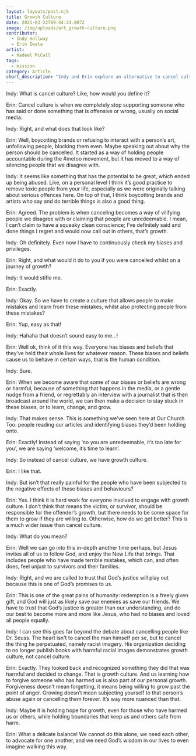 ```yaml
---
layout: layouts/post.njk
title: Growth Culture
date: 2021-03-22T09:44:24.807Z
image: /img/uploads/art_growth-culture.png
contributor:
  - Indy Hollway
  - Erin Iwata
artist:
  - Hadeel McCall
tags:
  - mission
category: Article
short_description: "Indy and Erin explore an alternative to cancel culture: growth culture. "
---
```

Indy: What is cancel culture? Like, how would you define it?

Erin: Cancel culture is when we completely stop supporting someone who has said or done something that is offensive or wrong, usually on social media. 

Indy: Right, and what does that look like? 

Erin: Well, boycotting brands or refusing to interact with a person’s art, unfollowing people, blocking them even. Maybe speaking out about why the person should be cancelled. It started as a way of holding people accountable during the #metoo movement, but it has moved to a way of silencing people that we disagree with. 

Indy: It seems like something that has the potential to be great, which ended up being abused. Like, on a personal level I think it’s good practice to remove toxic people from your life, especially as we were originally talking about serious offences here. On top of that, I think boycotting brands and artists who say and do terrible things is also a good thing. 

Erin: Agreed. The problem is when canceling becomes a way of vilifying people we disagree with or claiming that people are unredeemable. I mean, I can’t claim to have a squeaky clean conscience; I’ve definitely said and done things I regret and would now call out in others, that’s growth. 

Indy: Oh definitely. Even now I have to continuously check my biases and privileges. 

Erin: Right, and what would it do to you if you were cancelled whilst on a journey of growth?

Indy: It would stifle me. 

Erin: Exactly. 

Indy: Okay. So we have to create a culture that allows people to make mistakes and learn from these mistakes, whilst also protecting people from these mistakes?

Erin: Yup, easy as that!

Indy: Hahaha that doesn’t sound easy to me…!

Erin: Well ok, think of it this way. Everyone has biases and beliefs that they’ve held their whole lives for whatever reason. These biases and beliefs cause us to behave in certain ways, that is the human condition.

Indy: Sure.

Erin: When we become aware that some of our biases or beliefs are wrong or harmful, because of something that happens in the media, or a gentle nudge from a friend, or regrettably an interview with a journalist that is then broadcast around the world, we can then make a decision to stay stuck in these biases, or to learn, change, and grow. 

Indy: That makes sense. This is something we’ve seen here at Our Church Too: people reading our articles and identifying biases they’d been holding onto. 

Erin: Exactly! Instead of saying ‘no you are unredeemable, it’s too late for you’, we are saying ‘welcome, it’s time to learn’.

Indy: So instead of cancel culture, we have growth culture. 

Erin: I like that.

Indy: But isn’t that really painful for the people who have been subjected to the negative effects of these biases and behaviours?

Erin: Yes. I think it is hard work for everyone involved to engage with growth culture. I don’t think that means the victim, or survivor, should be responsible for the offender’s growth, but there needs to be some space for them to grow if they are willing to. Otherwise, how do we get better? This is a much wider issue than cancel culture. 

Indy: What do you mean?

Erin: Well we can go into this in-depth another time perhaps, but Jesus invites all of us to follow God, and enjoy the New Life that brings. That includes people who have made terrible mistakes, which can, and often does, feel unjust to survivors and their families. 

Indy: Right, and we are called to trust that God’s justice will play out because this is one of God’s promises to us. 

Erin: This is one of the great pains of humanity: redemption is a freely given gift, and God will just as likely save our enemies as save our friends. We have to trust that God’s justice is greater than our understanding, and do our best to become more and more like Jesus, who had no biases and loved all people equally. 

Indy: I can see this goes far beyond the debate about cancelling people like Dr. Seuss. The heart isn't to cancel the man himself per se, but to cancel the thing he perpetuated, namely racist imagery. His organization deciding to no longer publish books with harmful racial images demonstrates growth culture, not cancel culture. 

Erin: Exactly. They looked back and recognized something they did that was harmful and decided to change. That is growth culture. And us learning how to forgive someone who has harmed us is also part of our personal growth. Forgiveness doesn’t mean forgetting, it means being willing to grow past the point of anger. Growing doesn’t mean subjecting yourself to that person’s abuse again or cancelling them forever. It’s way more nuanced than that. 

Indy: Maybe it is holding hope for growth, even for those who have harmed us or others, while holding boundaries that keep us and others safe from harm. 

Erin: What a delicate balance! We cannot do this alone, we need each other, to advocate for one another, and we need God’s wisdom in our lives to even imagine walking this way.